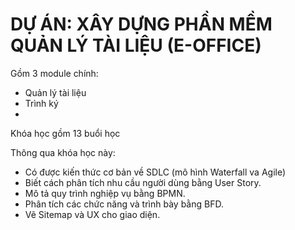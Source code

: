 # DỰ ÁN: XÂY DỰNG PHẦN MỀM QUẢN LÝ TÀI LIỆU (E-OFFICE)

Gồm 3 module chính:
+ Quản lý tài liệu
+ Trình ký
+ 

Khóa học gồm 13 buổi học

Thông qua khóa học này:
+ Có được kiến thức cơ bản về SDLC (mô hình Waterfall va Agile)
+ Biết cách phân tích nhu cầu người dùng bằng User Story.
+ Mô tả quy trình nghiệp vụ bằng BPMN.
+ Phân tích các chức năng và trình bày bằng BFD.
+ Vẽ Sitemap và UX cho giao diện. 

